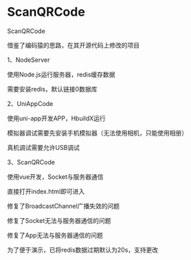 # ScanQRCode
ScanQRCode

借鉴了编码猿的思路，在其开源代码上修改的项目

1、NodeServer

使用Node.js运行服务器，redis缓存数据

需要安装redis，默认链接0数据库

2、UniAppCode

使用uni-app开发APP，HbuildX运行

模拟器调试需要先安装手机模拟器（无法使用相机，只能使用相册）

真机调试需要允许USB调试

3、ScanQRCode

使用vue开发，Socket与服务器通信

直接打开index.html即可进入

修复了BroadcastChannel广播失效的问题

修复了Socket无法与服务器通信的问题

修复了App无法与服务器通信的问题

为了便于演示，已将redis数据过期默认为20s，支持更改

